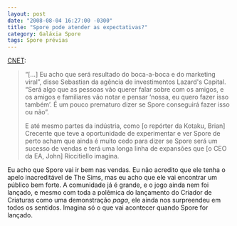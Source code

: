 ```yaml
---
layout: post
date: "2008-08-04 16:27:00 -0300"
title: "Spore pode atender as expectativas?"
category: Galáxia Spore
tags: Spore prévias
---
```

[CNET](http://news.cnet.com/8301-13772_3-10004869-52.html?part=rss&subj=news&tag=2547-1_3-0-20):

> “[…] Eu acho que será resultado do boca-a-boca e do marketing viral”, disse Sebastian da agência de investimentos Lazard's Capital. “Será algo que as pessoas vão querer falar sobre com os amigos, e os amigos e familiares vão notar e pensar ‘nossa, eu quero fazer isso também’. É um pouco prematuro dizer se Spore conseguirá fazer isso ou não”.
>
> E até mesmo partes da indústria, como [o repórter da Kotaku, Brian] Crecente que teve a oportunidade de experimentar e ver Spore de perto acham que ainda é muito cedo para dizer se Spore será um sucesso de vendas e terá uma longa linha de expansões que [o CEO da EA, John] Riccitiello imagina.

Eu acho que Spore vai ir bem nas vendas. Eu não acredito que ele tenha o apelo inacreditável de The Sims, mas eu acho que ele vai encontrar um público bem forte. A comunidade já é grande, e o jogo ainda nem foi lançado, e mesmo com toda a polêmica do lançamento do Criador de Criaturas como uma demonstração _paga_, ele ainda nos surpreendeu em todos os sentidos. Imagina só o que vai acontecer quando Spore for lançado.
